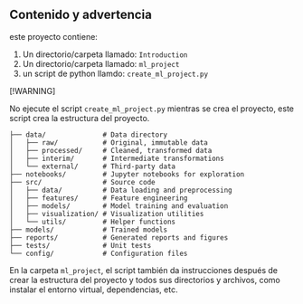 ## Contenido y advertencia

este proyecto contiene:

1. Un directorio/carpeta llamado:
 ```Introduction```
1. Un directorio/carpeta llamado: 
```ml_project```
1. un script de python llamdo:
```create_ml_project.py```

[!WARNING]

No ejecute el script ```create_ml_project.py``` mientras se crea el proyecto, este script crea la estructura del proyecto.

```
├── data/              # Data directory
│   ├── raw/           # Original, immutable data
│   ├── processed/     # Cleaned, transformed data
│   ├── interim/       # Intermediate transformations
│   └── external/      # Third-party data
├── notebooks/         # Jupyter notebooks for exploration
├── src/               # Source code
│   ├── data/          # Data loading and preprocessing
│   ├── features/      # Feature engineering
│   ├── models/        # Model training and evaluation
│   ├── visualization/ # Visualization utilities
│   └── utils/         # Helper functions
├── models/            # Trained models
├── reports/           # Generated reports and figures
├── tests/             # Unit tests
└── config/            # Configuration files
```
En la carpeta ```ml_project```, el script también da instrucciones después de crear la estructura del proyecto y todos sus directorios y archivos, como instalar el entorno virtual, dependencias, etc.